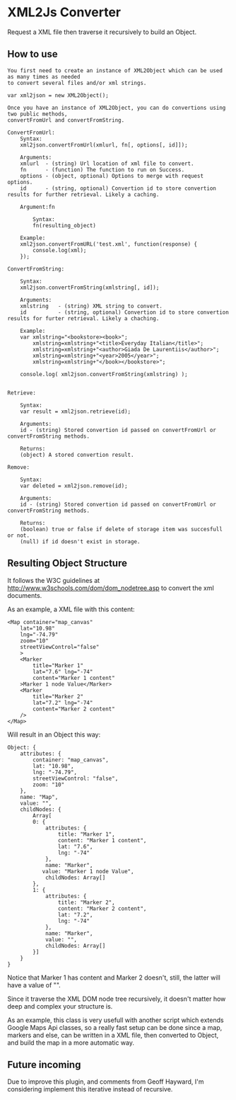 XML2Js Converter
================

Request a XML file then traverse it recursively to build an Object.

How to use
----------

	You first need to create an instance of XML2Object which can be used as many times as needed
	to convert several files and/or xml strings.
	
	var xml2json = new XML2Object();
	
	Once you have an instance of XML2Object, you can do convertions using two public methods,
	convertFromUrl and convertFromString.
	
	ConvertFromUrl:
		Syntax:
		xml2json.convertFromUrl(xmlurl, fn[, options[, id]]);
		
		Arguments:
		xmlurl	- (string) Url location of xml file to convert.
		fn		- (function) The function to run on Success.
		options - (object, optional) Options to merge with request options.
		id		- (string, optional) Convertion id to store convertion results for further retrieval. Likely a caching.
		
		Argument:fn
		
			Syntax:
			fn(resulting_object)
		
		Example:
		xml2json.convertFromURL('test.xml', function(response) {
			console.log(xml);
		});
	
	ConvertFromString:
		
		Syntax:
		xml2json.convertFromString(xmlstring[, id]);
		
		Arguments:
		xmlstring	- (string) XML string to convert.
		id			- (string, optional) Convertion id to store convertion results for furter retrieval. Likely a chaching.
		
		Example:
		var xmlstring="<bookstore><book>";
			xmlstring=xmlstring+"<title>Everyday Italian</title>";
			xmlstring=xmlstring+"<author>Giada De Laurentiis</author>";
			xmlstring=xmlstring+"<year>2005</year>";
			xmlstring=xmlstring+"</book></bookstore>";
			
		console.log( xml2json.convertFromString(xmlstring) );

	
	Retrieve:
	
		Syntax:
		var result = xml2json.retrieve(id);
		
		Arguments:
		id - (string) Stored convertion id passed on convertFromUrl or convertFromString methods.
		
		Returns:
		(object) A stored convertion result.
	
	Remove:
		
		Syntax:
		var deleted = xml2json.remove(id);
		
		Arguments:
		id - (string) Stored convertion id passed on convertFromUrl or convertFromString methods.
		
		Returns:
		(boolean) true or false if delete of storage item was succesfull or not.
		(null) if id doesn't exist in storage.

Resulting Object Structure
--------------------------

It follows the W3C guidelines at http://www.w3schools.com/dom/dom_nodetree.asp
to convert the xml documents.

As an example, a XML file with this content:

	<Map container="map_canvas"
		lat="10.98"
		lng="-74.79"
		zoom="10"
		streetViewControl="false"
		>
		<Marker
			title="Marker 1"
			lat="7.6" lng="-74"
			content="Marker 1 content"       
		>Marker 1 node Value</Marker>
		<Marker
			title="Marker 2"
			lat="7.2" lng="-74"
			content="Marker 2 content"
		/>
	</Map>

Will result in an Object this way:

	Object: {
		attributes: {
			container: "map_canvas",
			lat: "10.98",
			lng: "-74.79",
			streetViewControl: "false",
			zoom: "10"
		},
		name: "Map",
		value: "",
		childNodes: {
			Array[
			0: {
				attributes: {
					title: "Marker 1",
					content: "Marker 1 content",
					lat: "7.6",
					lng: "-74"
				},
				name: "Marker",
			   value: "Marker 1 node Value",
				childNodes: Array[]
			},
			1: {
				attributes: {
					title: "Marker 2",
					content: "Marker 2 content",
					lat: "7.2",
					lng: "-74"
				},
				name: "Marker",
				value: "",
				childNodes: Array[]
			}]
		}
	}

Notice that Marker 1 has content and Marker 2 doesn't, still, the latter will have a value of "".

Since it traverse the XML DOM node tree recursively, it doesn't matter how deep and complex your structure is.

As an example, this class is very usefull with another script which extends Google Maps Api classes, so a really fast setup can be done since a map, markers and else, can be written in a XML file, then converted to Object, and build the map in a more automatic way.

Future incoming
---------------

Due to improve this plugin, and comments from Geoff Hayward, I'm considering implement this iterative instead of recursive.
